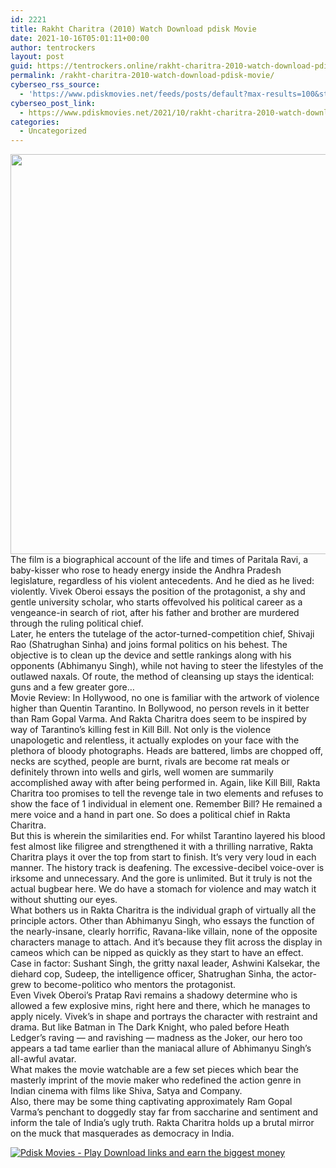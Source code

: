 ```yaml
---
id: 2221
title: Rakht Charitra (2010) Watch Download pdisk Movie
date: 2021-10-16T05:01:11+00:00
author: tentrockers
layout: post
guid: https://tentrockers.online/rakht-charitra-2010-watch-download-pdisk-movie/
permalink: /rakht-charitra-2010-watch-download-pdisk-movie/
cyberseo_rss_source:
  - 'https://www.pdiskmovies.net/feeds/posts/default?max-results=100&start-index=1'
cyberseo_post_link:
  - https://www.pdiskmovies.net/2021/10/rakht-charitra-2010-watch-download.html
categories:
  - Uncategorized
---
```

<div class="separator">
  <a href="https://blogger.googleusercontent.com/img/a/AVvXsEjmDxiaBncowCmhfM4CGOLkSuqdklCSMexqI6Z03lh1hx5nQZSF9LIRPW4AXqeAzfLwDQd0rNenpZzdXXECm2L5x9MqBTzS-4n_N1uFjX4f7HBhutpvT1mjLe2CEB7OS-TPaKFJ1WdGvOBO8q4cuE6PB3F0cjtS1OPIYFpjXI3MkAP_CT5tKzpTHDP-=s1000" imageanchor="1"><img loading="lazy" border="0" data-original-height="1000" data-original-width="1000" height="640" src="https://blogger.googleusercontent.com/img/a/AVvXsEjmDxiaBncowCmhfM4CGOLkSuqdklCSMexqI6Z03lh1hx5nQZSF9LIRPW4AXqeAzfLwDQd0rNenpZzdXXECm2L5x9MqBTzS-4n_N1uFjX4f7HBhutpvT1mjLe2CEB7OS-TPaKFJ1WdGvOBO8q4cuE6PB3F0cjtS1OPIYFpjXI3MkAP_CT5tKzpTHDP-=w640-h640" width="640" /></a>
</div>

<div>
  <div>
    <span>The film is a biographical account of the life and times of Paritala Ravi, a baby-kisser who rose to heady energy inside the Andhra Pradesh legislature, regardless of his violent antecedents. And he died as he lived: violently. Vivek Oberoi essays the position of the protagonist, a shy and gentle university scholar, who starts offevolved his political career as a vengeance-in search of riot, after his father and brother are murdered through the ruling political chief.</span>
  </div>
  
  <div>
    <span>Later, he enters the tutelage of the actor-turned-competition chief, Shivaji Rao (Shatrughan Sinha) and joins formal politics on his behest. The objective is to clean up the device and settle rankings along with his opponents (Abhimanyu Singh), while not having to steer the lifestyles of the outlawed naxals. Of route, the method of cleansing up stays the identical: guns and a few greater gore&#8230;</span>
  </div>
  
  <div>
    <span>Movie Review: In Hollywood, no one is familiar with the artwork of violence higher than Quentin Tarantino. In Bollywood, no person revels in it better than Ram Gopal Varma. And Rakta Charitra does seem to be inspired by way of Tarantino&#8217;s killing fest in Kill Bill. Not only is the violence unapologetic and relentless, it actually explodes on your face with the plethora of bloody photographs. Heads are battered, limbs are chopped off, necks are scythed, people are burnt, rivals are become rat meals or definitely thrown into wells and girls, well women are summarily accomplished away with after being performed in. Again, like Kill Bill, Rakta Charitra too promises to tell the revenge tale in two elements and refuses to show the face of 1 individual in element one. Remember Bill? He remained a mere voice and a hand in part one. So does a political chief in Rakta Charitra.</span>
  </div>
  
  <div>
    <span>But this is wherein the similarities end. For whilst Tarantino layered his blood fest almost like filigree and strengthened it with a thrilling narrative, Rakta Charitra plays it over the top from start to finish. It&#8217;s very very loud in each manner. The history track is deafening. The excessive-decibel voice-over is irksome and unnecessary. And the gore is unlimited. But it truly is not the actual bugbear here. We do have a stomach for violence and may watch it without shutting our eyes.&nbsp;</span>
  </div>
  
  <div>
    <span>What bothers us in Rakta Charitra is the individual graph of virtually all the principle actors. Other than Abhimanyu Singh, who essays the function of the nearly-insane, clearly horrific, Ravana-like villain, none of the opposite characters manage to attach. And it&#8217;s because they flit across the display in cameos which can be nipped as quickly as they start to have an effect. Case in factor: Sushant Singh, the gritty naxal leader, Ashwini Kalsekar, the diehard cop, Sudeep, the intelligence officer, Shatrughan Sinha, the actor-grew to become-politico who mentors the protagonist.&nbsp;</span>
  </div>
  
  <div>
    <span>Even Vivek Oberoi&#8217;s Pratap Ravi remains a shadowy determine who is allowed a few explosive mins, right here and there, which he manages to apply nicely. Vivek&#8217;s in shape and portrays the character with restraint and drama. But like Batman in The Dark Knight, who paled before Heath Ledger&#8217;s raving &#8212; and ravishing &#8212; madness as the Joker, our hero too appears a tad tame earlier than the maniacal allure of Abhimanyu Singh&#8217;s all-awful avatar.</span>
  </div>
  
  <div>
    <span>What makes the movie watchable are a few set pieces which bear the masterly imprint of the movie maker who redefined the action genre in Indian cinema with films like Shiva, Satya and Company.&nbsp;</span>
  </div>
  
  <div>
    <span>Also, there may be some thing captivating approximately Ram Gopal Varma&#8217;s penchant to doggedly stay far from saccharine and sentiment and inform the tale of India&#8217;s ugly truth. Rakta Charitra holds up a brutal mirror on the muck that masquerades as democracy in India.</span>
  </div>
</div>

[![](https://1.bp.blogspot.com/-a93bp85aB6g/YUXjACCiX3I/AAAAAAAAbQE/GHmPI7h0af0tqn6tYzd0cdrDv9Hu9LUSACLcBGAsYHQ/s16000/Play_it_New-removebg-preview.png "Pdisk Movies - Play Download links and earn the biggest money")](https://pdisklink.com/1/bnYybWtsMDA1ZG4w?dn=1)